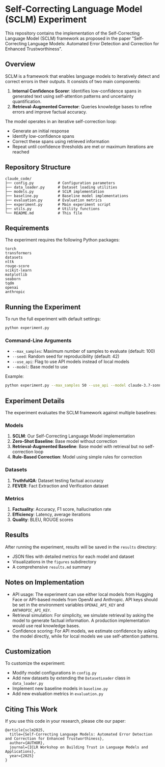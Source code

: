 # Self-Correcting Language Model (SCLM) Experiment

This repository contains the implementation of the Self-Correcting Language Model (SCLM) framework as proposed in the paper "Self-Correcting Language Models: Automated Error Detection and Correction for Enhanced Trustworthiness".

## Overview

SCLM is a framework that enables language models to iteratively detect and correct errors in their outputs. It consists of two main components:

1. **Internal Confidence Scorer**: Identifies low-confidence spans in generated text using self-attention patterns and uncertainty quantification.
2. **Retrieval-Augmented Corrector**: Queries knowledge bases to refine errors and improve factual accuracy.

The model operates in an iterative self-correction loop:
- Generate an initial response
- Identify low-confidence spans
- Correct these spans using retrieved information
- Repeat until confidence thresholds are met or maximum iterations are reached

## Repository Structure

```
claude_code/
├── config.py           # Configuration parameters
├── data_loader.py      # Dataset loading utilities
├── models.py           # SCLM implementation
├── baseline.py         # Baseline model implementations
├── evaluation.py       # Evaluation metrics
├── experiment.py       # Main experiment script
├── utils.py            # Utility functions
└── README.md           # This file
```

## Requirements

The experiment requires the following Python packages:

```
torch
transformers
datasets
nltk
rouge-score
scikit-learn
matplotlib
seaborn
tqdm
openai
anthropic
```

## Running the Experiment

To run the full experiment with default settings:

```bash
python experiment.py
```

### Command-Line Arguments

- `--max_samples`: Maximum number of samples to evaluate (default: 100)
- `--seed`: Random seed for reproducibility (default: 42)
- `--use_api`: Flag to use API models instead of local models
- `--model`: Base model to use

Example:

```bash
python experiment.py --max_samples 50 --use_api --model claude-3.7-sonnet
```

## Experiment Details

The experiment evaluates the SCLM framework against multiple baselines:

### Models
1. **SCLM**: Our Self-Correcting Language Model implementation
2. **Zero-Shot Baseline**: Base model without correction
3. **Retrieval-Augmented Baseline**: Base model with retrieval but no self-correction loop
4. **Rule-Based Correction**: Model using simple rules for correction

### Datasets
1. **TruthfulQA**: Dataset testing factual accuracy
2. **FEVER**: Fact Extraction and Verification dataset

### Metrics
1. **Factuality**: Accuracy, F1 score, hallucination rate
2. **Efficiency**: Latency, average iterations
3. **Quality**: BLEU, ROUGE scores

## Results

After running the experiment, results will be saved in the `results` directory:
- JSON files with detailed metrics for each model and dataset
- Visualizations in the `figures` subdirectory
- A comprehensive `results.md` summary

## Notes on Implementation

- API usage: The experiment can use either local models from Hugging Face or API-based models from OpenAI and Anthropic. API keys should be set in the environment variables `OPENAI_API_KEY` and `ANTHROPIC_API_KEY`.
- Retrieval simulation: For simplicity, we simulate retrieval by asking the model to generate factual information. A production implementation would use real knowledge bases.
- Confidence scoring: For API models, we estimate confidence by asking the model directly, while for local models we use self-attention patterns.

## Customization

To customize the experiment:
- Modify model configurations in `config.py`
- Add new datasets by extending the `DatasetLoader` class in `data_loader.py`
- Implement new baseline models in `baseline.py`
- Add new evaluation metrics in `evaluation.py`

## Citing This Work

If you use this code in your research, please cite our paper:

```
@article{sclm2025,
  title={Self-Correcting Language Models: Automated Error Detection and Correction for Enhanced Trustworthiness},
  author={AUTHOR},
  journal={ICLR Workshop on Building Trust in Language Models and Applications},
  year={2025}
}
```
